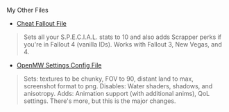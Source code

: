 
My Other Files

- [Cheat Fallout File](./dl/fallout/cheat)
> Sets all your S.P.E.C.I.A.L. stats to 10 and also adds Scrapper perks if you're in Fallout 4 (vanilla IDs). Works with Fallout 3, New Vegas, and 4.
- [OpenMW Settings Config File](./dl/openmw/settings.cfg)
> Sets: textures to be chunky, FOV to 90, distant land to max, screenshot format to png.
Disables: Water shaders, shadows, and anisotropy.
Adds: Animation support (with additional anims), QoL settings.
There's more, but this is the major changes.